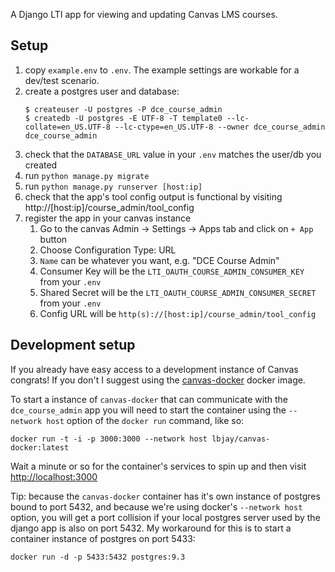 A Django LTI app for viewing and updating Canvas LMS courses.

## Setup

1. copy `example.env` to `.env`. The example settings are workable for a dev/test scenario.
1. create a postgres user and database:
    ```
    $ createuser -U postgres -P dce_course_admin
    $ createdb -U postgres -E UTF-8 -T template0 --lc-collate=en_US.UTF-8 --lc-ctype=en_US.UTF-8 --owner dce_course_admin dce_course_admin
    ```    
1. check that the `DATABASE_URL` value in your `.env` matches the user/db you created
1. run `python manage.py migrate`
1. run `python manage.py runserver [host:ip]`
1. check that the app's tool config output is functional by visiting http://\[host:ip]/course_admin/tool_config
1. register the app in your canvas instance 
    1. Go to the canvas Admin -> Settings -> Apps tab and click on `+ App` button
    1. Choose Configuration Type: URL
    1. `Name` can be whatever you want, e.g. "DCE Course Admin"
    1. Consumer Key will be the `LTI_OAUTH_COURSE_ADMIN_CONSUMER_KEY` from your `.env`
    1. Shared Secret will be the `LTI_OAUTH_COURSE_ADMIN_CONSUMER_SECRET` from your `.env`
    1. Config URL will be `http(s)://[host:ip]/course_admin/tool_config`

## Development setup

If you already have easy access to a development instance of Canvas congrats! If you don't
I suggest using the [canvas-docker](https://github.com/harvard-dce/canvas-docker) docker
image.

To start a instance of `canvas-docker` that can communicate with the `dce_course_admin`
app you will need to start the container using the `--network host` option of the `docker run`
command, like so:

    docker run -t -i -p 3000:3000 --network host lbjay/canvas-docker:latest
    
Wait a minute or so for the container's services to spin up and then visit [http://localhost:3000]()

Tip: because the `canvas-docker` container has it's own instance of postgres bound
to port 5432, and because we're using docker's `--network host` option, you will get a
port collision if your local postgres server used by the django app is also on port 5432.
My workaround for this is to start a container instance of postgres on port 5433:

    docker run -d -p 5433:5432 postgres:9.3
